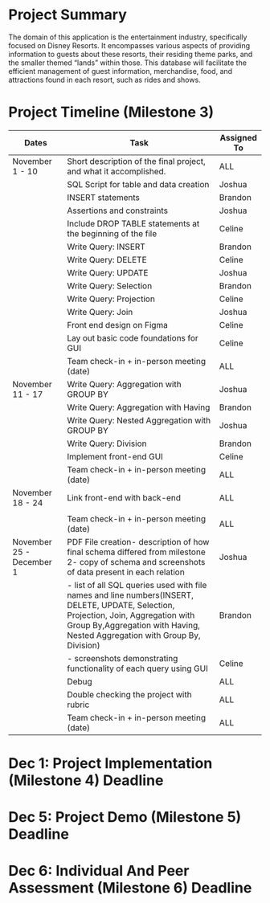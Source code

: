 # Project Summary
The domain of this application is the entertainment industry, specifically focused on Disney Resorts. It encompasses various aspects of providing information to guests about these resorts, their residing theme parks, and the smaller themed “lands” within
those. This database will facilitate the efficient management of guest information, merchandise, food, and attractions found in each resort, such as rides and shows.

# Project Timeline (Milestone 3)
| Dates                    | Task                                                                                                                                                                                                                | Assigned To |
|--------------------------|---------------------------------------------------------------------------------------------------------------------------------------------------------------------------------------------------------------------|-------------|
| November 1 - 10          | Short description of the final project, and what it accomplished.                                                                                                                                                   | ALL         |
|                          | SQL Script for table and data creation                                                                                                                                                                              | Joshua      |
|                          | INSERT statements                                                                                                                                                                                                   | Brandon     |
|                          | Assertions and constraints                                                                                                                                                                                          | Joshua      |
|                          | Include DROP TABLE statements at the beginning of the file                                                                                                                                                          | Celine      |
|                          | Write Query: INSERT                                                                                                                                                                                                 | Brandon     |
|                          | Write Query: DELETE                                                                                                                                                                                                 | Celine      |
|                          | Write Query: UPDATE                                                                                                                                                                                                 | Joshua      |
|                          | Write Query: Selection                                                                                                                                                                                              | Brandon     |
|                          | Write Query: Projection                                                                                                                                                                                             | Celine      |
|                          | Write Query: Join                                                                                                                                                                                                   | Joshua      |
|                          | Front end design on Figma                                                                                                                                                                                           | Celine      |
|                          | Lay out basic code foundations for GUI                                                                                                                                                                              | Celine      |
|                          | Team check-in + in-person meeting (date)                                                                                                                                                                            | ALL         |
| November 11 - 17         | Write Query: Aggregation with GROUP BY                                                                                                                                                                              | Joshua      |
|                          | Write Query: Aggregation with Having                                                                                                                                                                                | Brandon     |
|                          | Write Query: Nested Aggregation with GROUP BY                                                                                                                                                                       | Joshua      |
|                          | Write Query: Division                                                                                                                                                                                               | Brandon     |
|                          | Implement front-end GUI                                                                                                                                                                                             | Celine      |
|                          | Team check-in + in-person meeting (date)                                                                                                                                                                            | ALL         |
| November 18 - 24         | Link front-end with back-end                                                                                                                                                                                        | ALL         |
|                          |                                                                                                                                                                                                                     |             |
|                          | Team check-in + in-person meeting (date)                                                                                                                                                                            | ALL         |
| November 25 - December 1 | PDF File creation- description of how final schema differed from milestone 2- copy of schema and screenshots of data present in each relation                                                                       | Joshua      |
|                          | - list of all SQL queries used with file names and line numbers(INSERT, DELETE, UPDATE, Selection, Projection, Join, Aggregation with Group By,Aggregation with Having, Nested Aggregation with Group By, Division) | Brandon     |
|                          | - screenshots demonstrating functionality of each query using GUI                                                                                                                                                   | Celine      |
|                          | Debug                                                                                                                                                                                                               | ALL         |
|                          | Double checking the project with rubric                                                                                                                                                                             | ALL         |
|                          | Team check-in + in-person meeting (date)                                                                                                                                                                            | ALL         |
# Dec 1: Project Implementation (Milestone 4) Deadline

# Dec 5: Project Demo (Milestone 5) Deadline

# Dec 6: Individual And Peer Assessment (Milestone 6) Deadline